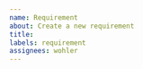 ```yaml
---
name: Requirement
about: Create a new requirement
title: 
labels: requirement
assignees: wohler
---
```

